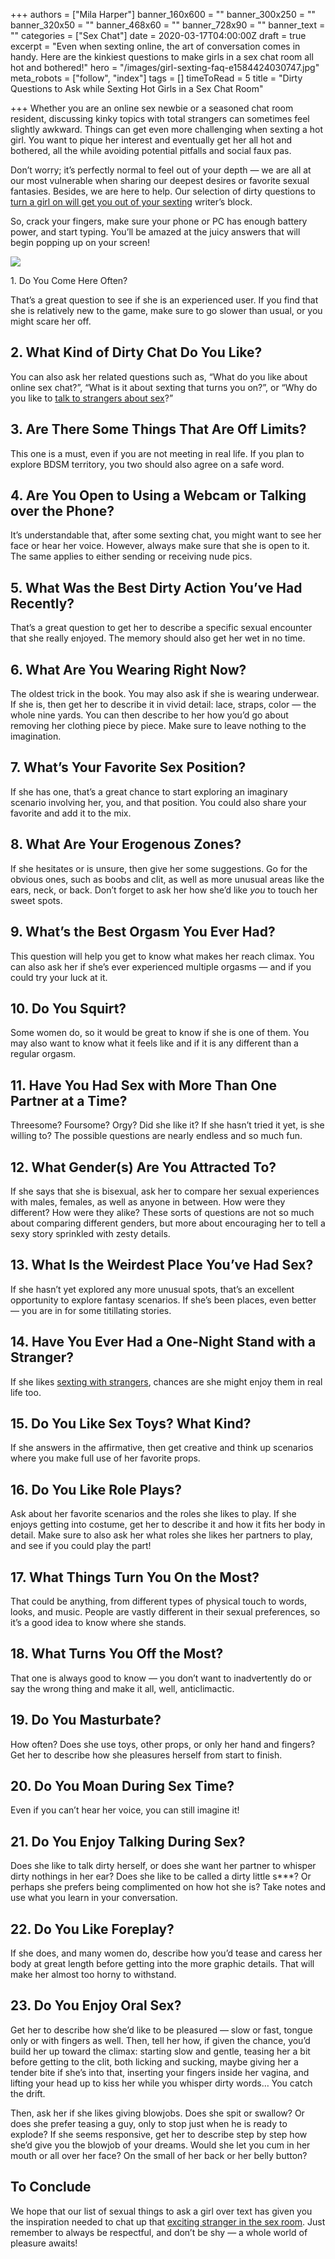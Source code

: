 +++
authors = ["Mila Harper"]
banner_160x600 = ""
banner_300x250 = ""
banner_320x50 = ""
banner_468x60 = ""
banner_728x90 = ""
banner_text = ""
categories = ["Sex Chat"]
date = 2020-03-17T04:00:00Z
draft = true
excerpt = "Even when sexting online, the art of conversation comes in handy. Here are the kinkiest questions to make girls in a sex chat room all hot and bothered!"
hero = "/images/girl-sexting-faq-e1584424030747.jpg"
meta_robots = ["follow", "index"]
tags = []
timeToRead = 5
title = "Dirty Questions to Ask while Sexting Hot Girls in a Sex Chat Room"

+++
Whether you are an online sex newbie or a seasoned chat room resident, discussing kinky topics with total strangers can sometimes feel slightly awkward. Things can get even more challenging when sexting a hot girl. You want to pique her interest and eventually get her all hot and bothered, all the while avoiding potential pitfalls and social faux pas.

Don’t worry; it’s perfectly normal to feel out of your depth — we are all at our most vulnerable when sharing our deepest desires or favorite sexual fantasies. Besides, we are here to help. Our selection of dirty questions to [turn a girl on will get you out of your sexting](https://isexychat.com/blog/how-to-get-a-girl-wet-with-sexting/) writer’s block.

So, crack your fingers, make sure your phone or PC has enough battery power, and start typing. You’ll be amazed at the juicy answers that will begin popping up on your screen!

![](https://isexychat.com/blog/wp-content/uploads/2020/03/girl-using-sex-chatroom-e1584426308318-1024x640.jpg)

1\. Do You Come Here Often?

That’s a great question to see if she is an experienced user. If you find that she is relatively new to the game, make sure to go slower than usual, or you might scare her off.

## 2. What Kind of Dirty Chat Do You Like?

You can also ask her related questions such as, “What do you like about online sex chat?”, “What is it about sexting that turns you on?”, or “Why do you like to [talk to strangers about sex](https://isexychat.com/blog/key-tips-for-having-cybersex-with-strangers/)?”

## 3. Are There Some Things That Are Off Limits?

This one is a must, even if you are not meeting in real life. If you plan to explore BDSM territory, you two should also agree on a safe word.

## 4. Are You Open to Using a Webcam or Talking over the Phone?

It’s understandable that, after some sexting chat, you might want to see her face or hear her voice. However, always make sure that she is open to it. The same applies to either sending or receiving nude pics.

## 5. What Was the Best Dirty Action You’ve Had Recently?

That’s a great question to get her to describe a specific sexual encounter that she really enjoyed. The memory should also get her wet in no time.

## 6. What Are You Wearing Right Now?

The oldest trick in the book. You may also ask if she is wearing underwear. If she is, then get her to describe it in vivid detail: lace, straps, color — the whole nine yards. You can then describe to her how you’d go about removing her clothing piece by piece. Make sure to leave nothing to the imagination.

## 7. What’s Your Favorite Sex Position?

If she has one, that’s a great chance to start exploring an imaginary scenario involving her, you, and that position. You could also share your favorite and add it to the mix.

## 8. What Are Your Erogenous Zones?

If she hesitates or is unsure, then give her some suggestions. Go for the obvious ones, such as boobs and clit, as well as more unusual areas like the ears, neck, or back. Don’t forget to ask her how she’d like _you_ to touch her sweet spots.

## 9. What’s the Best Orgasm You Ever Had?

This question will help you get to know what makes her reach climax. You can also ask her if she’s ever experienced multiple orgasms — and if you could try your luck at it.

## 10. Do You Squirt?

Some women do, so it would be great to know if she is one of them. You may also want to know what it feels like and if it is any different than a regular orgasm.

## 11. Have You Had Sex with More Than One Partner at a Time?

Threesome? Foursome? Orgy? Did she like it? If she hasn’t tried it yet, is she willing to? The possible questions are nearly endless and so much fun.

## 12. What Gender(s) Are You Attracted To?

If she says that she is bisexual, ask her to compare her sexual experiences with males, females, as well as anyone in between. How were they different? How were they alike? These sorts of questions are not so much about comparing different genders, but more about encouraging her to tell a sexy story sprinkled with zesty details.

## 13. What Is the Weirdest Place You’ve Had Sex?

If she hasn’t yet explored any more unusual spots, that’s an excellent opportunity to explore fantasy scenarios. If she’s been places, even better — you are in for some titillating stories.

## 14. Have You Ever Had a One-Night Stand with a Stranger?

If she likes [sexting with strangers](https://isexychat.com/blog/online-random-chat-with-strangers/), chances are she might enjoy them in real life too.

## 15. Do You Like Sex Toys? What Kind?

If she answers in the affirmative, then get creative and think up scenarios where you make full use of her favorite props.

## 16. Do You Like Role Plays?

Ask about her favorite scenarios and the roles she likes to play. If she enjoys getting into costume, get her to describe it and how it fits her body in detail. Make sure to also ask her what roles she likes her partners to play, and see if you could play the part!

## 17. What Things Turn You On the Most?

That could be anything, from different types of physical touch to words, looks, and music. People are vastly different in their sexual preferences, so it’s a good idea to know where she stands.

## 18. What Turns You Off the Most?

That one is always good to know — you don’t want to inadvertently do or say the wrong thing and make it all, well, anticlimactic.

## 19. Do You Masturbate?

How often? Does she use toys, other props, or only her hand and fingers? Get her to describe how she pleasures herself from start to finish.

## 20. Do You Moan During Sex Time?

Even if you can’t hear her voice, you can still imagine it!

## 21. Do You Enjoy Talking During Sex?

Does she like to talk dirty herself, or does she want her partner to whisper dirty nothings in her ear? Does she like to be called a dirty little s***? Or perhaps she prefers being complimented on how hot she is? Take notes and use what you learn in your conversation.

## 22. Do You Like Foreplay?

If she does, and many women do, describe how you’d tease and caress her body at great length before getting into the more graphic details. That will make her almost too horny to withstand.

## 23. Do You Enjoy Oral Sex?

Get her to describe how she’d like to be pleasured — slow or fast, tongue only or with fingers as well. Then, tell her how, if given the chance, you’d build her up toward the climax: starting slow and gentle, teasing her a bit before getting to the clit, both licking and sucking, maybe giving her a tender bite if she’s into that, inserting your fingers inside her vagina, and lifting your head up to kiss her while you whisper dirty words… You catch the drift.

Then, ask her if she likes giving blowjobs. Does she spit or swallow? Or does she prefer teasing a guy, only to stop just when he is ready to explode? If she seems responsive, get her to describe step by step how she’d give you the blowjob of your dreams. Would she let you cum in her mouth or all over her face? On the small of her back or her belly button?

## To Conclude

We hope that our list of sexual things to ask a girl over text has given you the inspiration needed to chat up that [exciting stranger in the sex room](https://isexychat.com/blog/play-well-in-adult-sexting-chat-room/). Just remember to always be respectful, and don’t be shy — a whole world of pleasure awaits!
